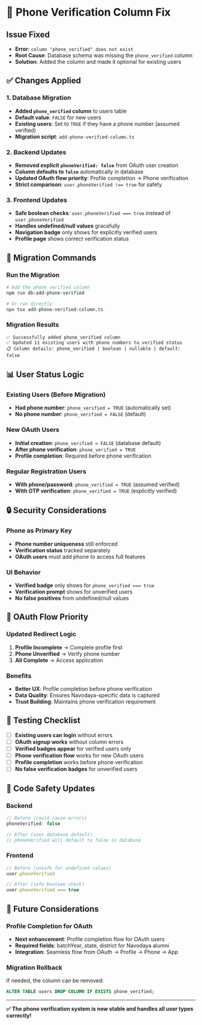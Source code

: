 # 🔧 Phone Verification Column Fix

## Issue Fixed
- **Error**: `column "phone_verified" does not exist`
- **Root Cause**: Database schema was missing the `phone_verified` column
- **Solution**: Added the column and made it optional for existing users

## ✅ Changes Applied

### 1. Database Migration
- **Added `phone_verified` column** to users table
- **Default value**: `FALSE` for new users
- **Existing users**: Set to `TRUE` if they have a phone number (assumed verified)
- **Migration script**: `add-phone-verified-column.ts`

### 2. Backend Updates
- **Removed explicit `phoneVerified: false`** from OAuth user creation
- **Column defaults to `false`** automatically in database
- **Updated OAuth flow priority**: Profile completion → Phone verification
- **Strict comparison**: `user.phoneVerified !== true` for safety

### 3. Frontend Updates
- **Safe boolean checks**: `user.phoneVerified === true` instead of `user.phoneVerified`
- **Handles undefined/null values** gracefully
- **Navigation badge** only shows for explicitly verified users
- **Profile page** shows correct verification status

## 🚀 Migration Commands

### Run the Migration
```bash
# Add the phone_verified column
npm run db:add-phone-verified

# Or run directly
npx tsx add-phone-verified-column.ts
```

### Migration Results
```
✅ Successfully added phone_verified column
✅ Updated 11 existing users with phone numbers to verified status
📋 Column details: phone_verified | boolean | nullable | default: false
```

## 📊 User Status Logic

### Existing Users (Before Migration)
- **Had phone number**: `phone_verified = TRUE` (automatically set)
- **No phone number**: `phone_verified = FALSE` (default)

### New OAuth Users
- **Initial creation**: `phone_verified = FALSE` (database default)
- **After phone verification**: `phone_verified = TRUE` 
- **Profile completion**: Required before phone verification

### Regular Registration Users
- **With phone/password**: `phone_verified = TRUE` (assumed verified)
- **With OTP verification**: `phone_verified = TRUE` (explicitly verified)

## 🔒 Security Considerations

### Phone as Primary Key
- **Phone number uniqueness** still enforced
- **Verification status** tracked separately
- **OAuth users** must add phone to access full features

### UI Behavior
- **Verified badge** only shows for `phone_verified === true`
- **Verification prompt** shows for unverified users
- **No false positives** from undefined/null values

## 🎯 OAuth Flow Priority

### Updated Redirect Logic
1. **Profile Incomplete** → Complete profile first
2. **Phone Unverified** → Verify phone number  
3. **All Complete** → Access application

### Benefits
- **Better UX**: Profile completion before phone verification
- **Data Quality**: Ensures Navodaya-specific data is captured
- **Trust Building**: Maintains phone verification requirement

## 🧪 Testing Checklist

- [ ] **Existing users can login** without errors
- [ ] **OAuth signup works** without column errors
- [ ] **Verified badges appear** for verified users only
- [ ] **Phone verification flow** works for new OAuth users
- [ ] **Profile completion** works before phone verification
- [ ] **No false verification badges** for unverified users

## 📝 Code Safety Updates

### Backend
```typescript
// Before (could cause errors)
phoneVerified: false

// After (uses database default)
// phoneVerified will default to false in database
```

### Frontend
```typescript
// Before (unsafe for undefined values)
user.phoneVerified

// After (safe boolean check)
user.phoneVerified === true
```

## 🔄 Future Considerations

### Profile Completion for OAuth
- **Next enhancement**: Profile completion flow for OAuth users
- **Required fields**: batchYear, state, district for Navodaya alumni
- **Integration**: Seamless flow from OAuth → Profile → Phone → App

### Migration Rollback
If needed, the column can be removed:
```sql
ALTER TABLE users DROP COLUMN IF EXISTS phone_verified;
```

---

**✅ The phone verification system is now stable and handles all user types correctly!**